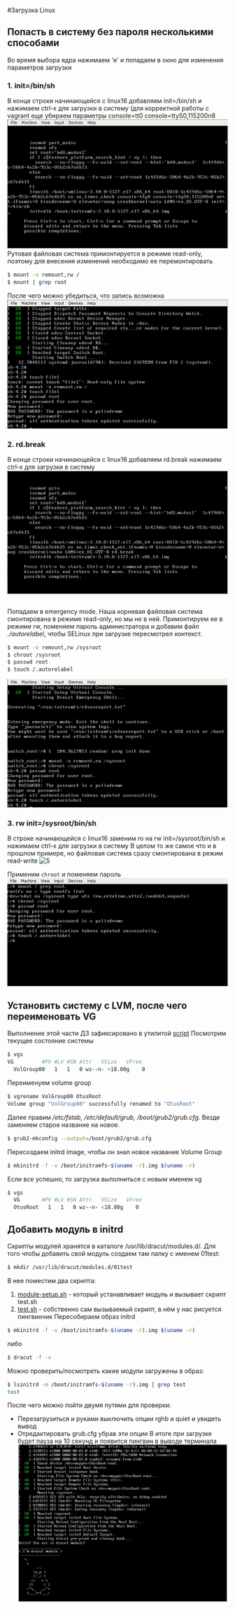 #Загрузка Linux
## Попасть в систему без пароля несколькими способами
Во время выбора ядра нажимаем 'e' и попадаем в окно для изменения параметров загрузки
### 1. init=/bin/sh
В конце строки начинающейся с linux16 добавляем init=/bin/sh и нажимаем сtrl-x для загрузки в систему (для корректной работы с vagrant еще убираем параметры console=tt0 console=ttyS0,115200n8
![1](screenshots/1.png)
Рутовая файловая система примонтируется в режиме read-only, поэтому для внесения изменений необходимо ее перемонтировать
```bash
$ mount -o remount,rw /
$ mount | grep root
```
После чего можно убедиться, что запись возможна
![2](screenshots/2.png)

### 2. rd.break
В конце строки начинающейся с linux16 добавляем rd.break нажимаем сtrl-x для загрузки в систему
![3](screenshots/3.png)

Попадаем в emergency mode. Наша корневая файловая система смонтирована в режиме read-only, но мы не в ней.
Примонтируем ее в режиме rw, поменяем пароль администратора и добавим файл *./autorelabel*, чтобы SELinux при загрузке пересмотрел контекст.
```bash
$ mount -o remount,rw /sysroot
$ chroot /sysroot
$ passwd root
$ touch /.autorelabel
```
![4](screenshots/4.png)

### 3.  rw init=/sysroot/bin/sh
В строке начинающейся с linux16 заменим ro на rw init=/sysroot/bin/sh и нажимаем сtrl-x для загрузки в систему
В целом то же самое что и в прошлом примере, но файловая система сразу смонтирована в режим read-write
![5](screeshots/5.png)

Применим `chroot` и поменяем пароль
![6](screenshots/6.png)

## Установить систему с LVM, после чего переименовать VG
Выполнение этой части ДЗ зафиксировано в утилитой [script](typescript)
Посмотрим текущее состояние системы
```bash
$ vgs
VG         #PV #LV #SN Attr   VSize   VFree
  VolGroup00   1   1   0 wz--n- <18.00g    0 
```
Переименуем volume group
```bash
$ vgrename VolGroup00 OtusRoot
Volume group "VolGroup00" successfully renamed to "OtusRoot"
```
Далее правим */etc/fstab, /etc/default/grub, /boot/grub2/grub.cfg*. Везде заменяем старое название на новое. 
```bash
$ grub2-mkconfig --output=/boot/grub2/grub.cfg
```
Пересоздаем initrd image, чтобы он знал новое название Volume Group
```bash
$ mkinitrd -f -v /boot/initramfs-$(uname -r).img $(uname -r)
```
Если все успешно, то загрузка выполниться с новым именем vg
```bash
$ vgs
  VG       #PV #LV #SN Attr   VSize   VFree
  OtusRoot   1   1   0 wz--n- <18.00g    0
```

## Добавить модуль в initrd


Скрипты модулей хранятся в каталоге /usr/lib/dracut/modules.d/. Для того чтобы добавить свой модуль создаем там папку с именем 01test:
```bash
$ mkdir /usr/lib/dracut/modules.d/01test
```
В нее поместим два скрипта:
1. [module-setup.sh](module-setup.sh) - который устанавливает модуль и вызывает скрипт test.sh
2. [test.sh](test.sh) - собственно сам вызываемый скрипт, в нём у нас рисуется пингвинчик
Пересобираем образ initrd
```bash
$ mkinitrd -f -v /boot/initramfs-$(uname -r).img $(uname -r)
```
либо
```bash
$ dracut -f -v
```
Можно проверить/посмотреть какие модули загружены в образ:
```bash
$ lsinitrd -m /boot/initramfs-$(uname -r).img | grep test
test
```
После чего можно пойти двумя путями для проверки:
- Перезагрузиться и руками выключить опции rghb и quiet и увидеть вывод
- Отредактировать grub.cfg убрав эти опции
В итоге при загрузке будет пауза на 10 секунд и появится пингвин в выводе терминала
![7](screenshots/7.png)
